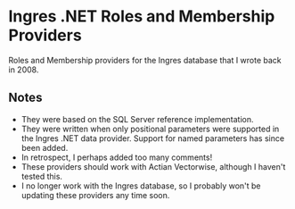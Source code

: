 # Ingres .NET Roles and Membership Providers
Roles and Membership providers for the Ingres database that I wrote back in 2008. 

## Notes
- They were based on the SQL Server reference implementation.
- They were written when only positional parameters were supported in the Ingres .NET data provider. Support for named parameters has since been added.
- In retrospect, I perhaps added too many comments!
- These providers should work with Actian Vectorwise, although I haven't tested this.
- I no longer work with the Ingres database, so I probably won't be updating these providers any time soon.

